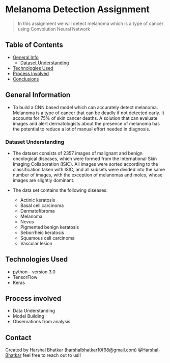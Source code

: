 # Melanoma Detection Assignment
> In this assignment we will detect melanoma which is a type of cancer using Convolution Neural Network


## Table of Contents
* [General Info](#general-information)
    * [Dataset Understanding](#dataset-understanding)
* [Technologies Used](#technologies-used)
* [Process Involved](#process-involved)
* [Conclusions](#conclusions)



## General Information
- To build a CNN based model which can accurately detect melanoma. Melanoma is a type of cancer that can be deadly if not detected early. It accounts for 75% of skin cancer deaths. A solution that can evaluate images and alert dermatologists about the presence of melanoma has the potential to reduce a lot of manual effort needed in diagnosis.

### Dataset Understanding 
- The dataset consists of 2357 images of malignant and benign oncological diseases, which were formed from the International Skin Imaging Collaboration (ISIC). All images were sorted according to the classification taken with ISIC, and all subsets were divided into the same number of images, with the exception of melanomas and moles, whose images are slightly dominant.

- The data set contains the following diseases:
   - Actinic keratosis
   - Basal cell carcinoma
   - Dermatofibroma
   - Melanoma
   - Nevus
   - Pigmented benign keratosis
   - Seborrheic keratosis
   - Squamous cell carcinoma
   - Vascular lesion
 

## Technologies Used
- python - version 3.0
- TensorFlow
- Keras


## Process involved
- Data Understanding
- Model Building
- Observations from analysis



## Contact
Created by 
    Harshal Bhatkar
    (harshalbhatkar10f98@gmail.com)
    [@Harshal-Bhatkar](https://github.com/Harshal-Bhatkar)
feel free to reach out to us!!
